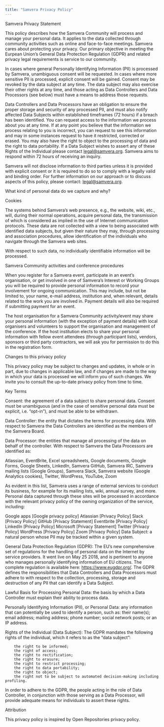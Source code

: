 ```yaml
---
title: "Samvera Privacy Policy"
---
```


Samvera Privacy Statement

This policy describes how the Samvera Community will process and manage your personal data. It applies to the data collected through community activities such as online and face-to-face meetings. Samvera cares about protecting your privacy. Our primary objective in meeting the Eurpean Union’s General Data Protection Regulation (GDPR) and related privacy legal requirements is service to our community.

In cases where general Personally Identifying Information (PII) is processed by Samvera, unambiguous consent will be requested. In cases where more sensitive PII is processed, explicit consent will be gained. Consent may be revoked by the data subject at any time. The data subject may also exercise their other rights at any time, and those acting as Data Controllers and Data Processors (see below) must have a means to address those requests.

Data Controllers and Data Processors have an obligation to ensure the proper storage and security of any processed PII, and must also notify affected Data Subjects within established timeframes (72 hours) if a breach has been identified. You can request access to the information we process about you at any time. If at any point you believe that the information we process relating to you is incorrect, you can request to see this information and may in some instances request to have it restricted, corrected or erased. You may also have the right to object to the processing of data and the right to data portability. If a Data Subject wishes to assert any of these Rights of the Individual please contact legal@samvera.org. Samvera aims to respond within 72 hours of receiving an inquiry.

Samvera will not disclose information to third parties unless it is provided with explicit consent or it is required to do so to comply with a legally valid and binding order. For further information on our approach or to discuss aspects of this policy, please contact: legal@samvera.org.

What kind of personal data do we capture and why?

Cookies

The systems behind Samvera’s web presence, e.g., the website, wiki, etc., will, during their normal operations, acquire personal data, the transmission of which is considered as implied in the use of Internet communication protocols. These data are not collected with a view to being associated with identified data subjects, but given their nature they may, through processing and association procedures, allow identification of the individuals who navigate through the Samvera web sites.

With respect to such data, no individually identifiable information will be processed.

Samvera Community activities and conference procedures

When you register for a Samvera event, participate in an event’s organisation, or get involved in one of Samvera’s Interest or Working Groups you will be required to provide personal information to record your involvement for ongoing communication. This may include, but not be limited to, your name, e-mail address, institution and, when relevant, details related to the work you are involved in. Payment details will also be required if submitting payment for an event.

The host organisation for a Samvera Community activity/event may share your personal information (with the exception of payment details) with local organisers and volunteers to support the organisation and management of the conference. If the host institution elects to share your personal information with fellow event attendees (through participant lists), vendors, sponsors or third party contractors, we will ask you for permission to do this in the registration form.

Changes to this privacy policy

This privacy policy may be subject to changes and updates, in whole or in part, due to changes in applicable law, and if changes are made to the way in which your data is processed we will inform you of such changes. We invite you to consult the up-to-date privacy policy from time to time.

Key Terms

Consent: the agreement of a data subject to share personal data. Consent must be unambiguous (and in the case of sensitive personal data must be explicit, i.e. “opt-in”), and must be able to be withdrawn.

Data Controller: the entity that dictates the terms for processing data. With respect to Samvera the Data Controllers are identified as the members of the Samvera Board.

Data Processor: the entities that manage all processing of the data on behalf of the controller. With respect to Samvera the Data Processors are identified as:

Atlassian, EventBrite, Excel spreadsheets, Google documents, Google Forms, Google Sheets, LinkedIn, Samvera GitHub, Samvera IRC, Samvera mailing lists (Google Groups), Samvera Slack, Samvera website (Google Analytics cookies), Twitter, WordPress, YouTube, Zoom

As evident in this list, Samvera uses a range of external services to conduct its business, for example for its mailing lists, wiki, annual survey, and more. Personal data captured through these sites will be processed in accordance with the relevant privacy policy of the owning organization of the service, including:

Google apps [Google privacy policy]
Atlassian [Privacy Policy]
Slack [Privacy Policy]
GitHub [Privacy Statement]
Eventbrite [Privacy Policy]
LinkedIn [Privacy Policy]
Microsoft [Privacy Statement]
Twitter [Privacy Policy]
WordPress [Privacy Policy]
Zoom [Privacy Policy]
Data Subject: a natural person whose PII may be tracked within a given system.

General Data Protection Regulation (GDPR): The EU’s new comprehensive set of regulations for the handling of personal data on the Internet by service providers. It went live on May 25 2018, and is pertinent to anyone who manages personally identifying information of EU citizens. The complete regulation is available here: https://www.eugdpr.org/. The GDPR defines the responsibilities that Data Controllers and Data Processors must adhere to with respect to the collection, processing, storage and destruction of any PII that can identify a Data Subject.

Lawful Basis for Processing Personal Data: the basis by which a Data Controller must explain their ability to process data.

Personally Identifying Information (PII), or Personal Data: any information that can potentially be used to identify a person, such as: their name(s); email address; mailing address; phone number; social network posts; or an IP address.

Rights of the Individual (Data Subject): The GDPR mandates the following rights of the individual, which it refers to as the “data subject”:

        the right to be informed;
        the right of access;
        the right to rectification;
        the right to erasure;
        the right to restrict processing;
        the right to data portability;
        the right to object;
        the right not to be subject to automated decision-making including profiling.

In order to adhere to the GDPR, the people acting in the role of Data Controller, in conjunction with those serving as a Data Processor, will provide adequate means for individuals to assert these rights.

Attribution

This privacy policy is inspired by Open Repositories privacy policy.
